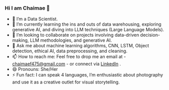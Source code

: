 ### Hi I am Chaimae 👋
- 🔭 I’m a Data Scientist.
- 🌱 I’m currently learning the ins and outs of data warehousing, exploring generative AI, and diving into LLM techniques (Large Language Models).
- 👯 I’m looking to collaborate on projects involving data-driven decision-making, LLM methodologies, and generative AI.
- 💬 Ask me about machine learning algorithms, CNN, LSTM, Object detection, ethical AI, data preprocessing, and cleaning.
- 📫 How to reach me: Feel free to drop me an email at
        -  chaimaef475@gmail.com
        -  or connect via [LinkedIn](https://www.linkedin.com/in/chaimae-elfathi/) .
- 😄 Pronouns: She/Her
- ⚡ Fun fact: I can speak 4 languages, I’m enthusiastic about photography and use it as a creative outlet for visual storytelling.
<!--
**chamafthi/chamafthi** is a ✨ _special_ ✨ repository because its `README.md` (this file) appears on your GitHub profile.

Here are some ideas to get you started:


-->
